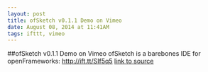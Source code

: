 ```yaml
---
layout: post
title: ofSketch v0.1.1 Demo on Vimeo
date: August 08, 2014 at 11:41AM
tags: ifttt, vimeo
---
```

##ofSketch v0.1.1 Demo on Vimeo
ofSketch is a barebones IDE for openFrameworks: http://ift.tt/SIf5q5
[link to source](http://ift.tt/1u55VVc) 
